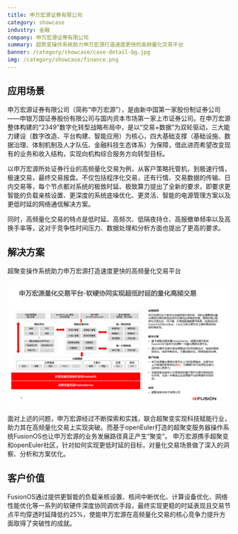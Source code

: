 ```yaml
---
title: 申万宏源证券有限公司
category: showcase
industry: 金融
company: 申万宏源证券有限公司
summary: 超聚变操作系统助力申万宏源打造速度更快的高频量化交易平台
banner: /category/showcase/case-detail-bg.jpg
img: /category/showcase/finance.png
---
```


## 应用场景

申万宏源证券有限公司（简称“申万宏源”），是由新中国第一家股份制证券公司——申银万国证券股份有限公司与国内资本市场第一家上市证券公司。在申万宏源整体构建的“2349”数字化转型战略布局中，是以“交易+数据”为双轮驱动，三大能力建设（数字改造、平台构建、智能应用）为核心，四大基础支撑（基础设施、数据治理、体制机制及人才队伍、金融科技生态体系）为保障，借此进而希望改变现有的业务和收入结构，实现向机构综合服务方向转型目标。 

以申万宏源所处证券行业的高频量化交易为例，从客户策略托管机，到极速行情，极速交易，最终交易报盘。不仅包括程序化交易，还有行情、交易数据的传输、日内交易等，每个节点都对系统的极致时延、极致算力提出了全新的要求，即要求更智能的负载亲核设置、更深度的系统底噪优化、更灵活、智能的电源管理方案以及更低时延的网络通信解决方案。

同时，高频量化交易的特点是低时延、高频次、低隔夜持仓、高报撤单频率以及高换手率等，这对于竞争性时间压力、数据处理和分析方面也提出了更高的要求。

## 解决方案

超聚变操作系统助力申万宏源打造速度更快的高频量化交易平台

<div class="case-img"><img src="./img2.png"/></div>

面对上述的问题，申万宏源经过不断探索和实践，联合超聚变实现科技赋能行业，助力其在高频量化交易上实现突破。而基于openEuler打造的超聚变服务器操作系统FusionOS也让申万宏源的业务发展路径真正产生“聚变”。 申万宏源携手超聚变和openEuler社区，针对如何实现更低时延的目标，对量化交易场景做了深入的洞察、分析和方案优化。

## 客户价值

FusionOS通过提供更智能的负载亲核设置、核间中断优化、计算设备优化、网络性能优化等一系列的软硬件深度协同调优手段，最终实现更稳的时延表现且交易节点平均穿透时延降低约25%，使能申万宏源在高频量化交易的核心竞争力提升方面取得了突破性的成就。
